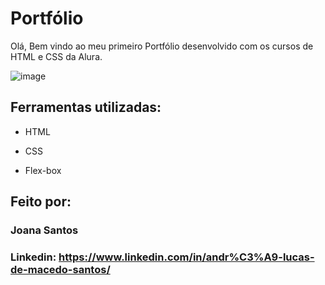# Portfólio 
Olá, Bem vindo ao meu primeiro Portfólio desenvolvido com os cursos de HTML e CSS da Alura.

![image](https://github.com/andluc09/portfolio/blob/main/Captura_de_tela%20_Portfolio.jpeg)

## Ferramentas utilizadas:

* HTML

* CSS

* Flex-box

## Feito por:

### Joana Santos

### Linkedin: https://www.linkedin.com/in/andr%C3%A9-lucas-de-macedo-santos/


